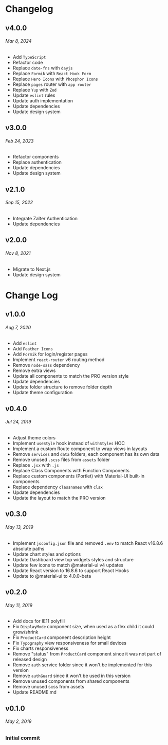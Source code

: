 # Changelog

## v4.0.0

###### Mar 8, 2024

- Add `TypeScript`
- Refactor code
- Replace `date-fns` with `dayjs`
- Replace `Formik` with `React Hook Form`
- Replace `Hero Icons` with `Phosphor Icons`
- Replace `pages` router with `app router`
- Replace `Yup` with `Zod`
- Update `eslint` rules
- Update auth implementation
- Update dependencies
- Update design system

## v3.0.0

###### Feb 24, 2023

- Refactor components
- Replace authentication
- Update dependencies
- Update design system

## v2.1.0

###### Sep 15, 2022

- Integrate Zalter Authentication
- Update dependencies

## v2.0.0

###### Nov 8, 2021

- Migrate to Next.js
- Update design system

# Change Log

## v1.0.0

###### Aug 7, 2020

- Add `eslint`
- Add `Feather Icons`
- Add `Formik` for login/register pages
- Implement `react-router` v6 routing method
- Remove `node-sass` dependency
- Remove extra views
- Update all components to match the PRO version style
- Update dependencies
- Update folder structure to remove folder depth
- Update theme configuration

## v0.4.0

###### Jul 24, 2019

- Adjust theme colors
- Implement `useStyle` hook instead of `withStyles` HOC
- Implement a custom Route component to wrap views in layouts
- Remove `services` and `data` folders, each component has its own data
- Remove unused `.scss` files from `assets` folder
- Replace `.jsx` with `.js`
- Replace Class Components with Function Components
- Replace custom components (Portlet) with Material-UI built-in components
- Replace dependency `classnames` with `clsx`
- Update dependencies
- Update the layout to match the PRO version

## v0.3.0

###### May 13, 2019

- Implement `jsconfig.json` file and removed `.env` to match React v16.8.6 absolute paths
- Update chart styles and options
- Update Dashboard view top widgets styles and structure
- Update few icons to match @material-ui v4 updates
- Update React version to 16.8.6 to support React Hooks
- Update to @material-ui to 4.0.0-beta

## v0.2.0

###### May 11, 2019

- Add docs for IE11 polyfill
- Fix `DisplayMode` component size, when used as a flex child it could grow/shrink
- Fix `ProductCard` component description height
- Fix `Typography` view responsiveness for small devices
- Fix charts responsiveness
- Remove "status" from `ProductCard` component since it was not part of released design
- Remove `auth` service folder since it won't be implemented for this version
- Remove `authGuard` since it won't be used in this version
- Remove unused components from shared components
- Remove unused scss from assets
- Update README.md

## v0.1.0

###### May 2, 2019

### Initial commit
